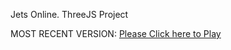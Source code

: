 Jets Online. ThreeJS Project

MOST RECENT VERSION: [Please Click here to Play](https://rawcdn.githack.com/alperenbutun/jets-online/eb4b9e5/index.html)
